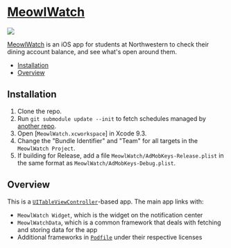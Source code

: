 [MeowlWatch]
============

[![][App Icon]][MeowlWatch]

[MeowlWatch] is an iOS app for students at Northwestern to check their dining account balance, and see what's open around them.

[MeowlWatch]: https://itunes.apple.com/us/app/meowlwatch-for-northwestern-university-dining/id1219875692?mt=8
[App Icon]: 1024.png

- [Installation]
- [Overview]

[Installation]: #installation
[Overview]: #overview

Installation
------------
1. Clone the repo.
2. Run `git submodule update --init` to fetch schedules managed by [another repo][Schedules].
3. Open [`MeowlWatch.xcworkspace`] in Xcode 9.3.
4. Change the "Bundle Identifier" and "Team" for all targets in the `MeowlWatch Project`.
5. If building for Release, add a file `MeowlWatch/AdMobKeys-Release.plist` in the same format as `MeowlWatch/AdMobKeys-Debug.plist`.

[Schedules]: https://github.com/NathanJang/MeowlWatch-Schedules

Overview
--------
This is a [`UITableViewController`]-based app. The main app links with:
- `MeowlWatch Widget`, which is the widget on the notification center
- `MeowlWatchData`, which is a common framework that deals with fetching and storing data for the app
- Additional frameworks in [`Podfile`] under their respective licenses

[`UITableViewController`]: https://developer.apple.com/documentation/uikit/uitableviewcontroller
[`Podfile`]: Podfile
